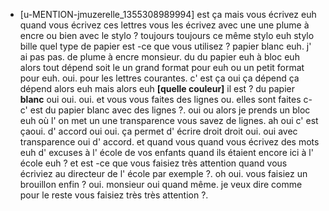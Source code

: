  * [u-MENTION-jmuzerelle_1355308989994]
	est ça mais vous écrivez euh quand vous écrivez ces lettres vous les écrivez avec une une plume à encre ou bien avec le stylo ? toujours toujours ce même stylo euh stylo bille quel type de papier est -ce que vous utilisez ? papier blanc euh.
	 j' ai pas pas.
	 de plume à encre monsieur.
	 du du papier euh à bloc euh alors tout dépend soit le un grand format pour euh ou un petit format pour euh.
	 oui.
	 pour les lettres courantes.
	 c' est ça oui ça dépend ça dépend alors euh mais alors euh **[quelle couleur]** il est ? du papier **blanc** oui oui.
	 oui.
	 et vous vous faites des lignes ou.
	 elles sont faites c- c' est du papier blanc avec des lignes ?.
	 oui ou alors je prends un bloc euh où l' on met un une transparence vous savez de lignes.
	 ah oui c' est çaoui.
	 d' accord oui oui.
	 ça permet d' écrire droit droit oui.
	 oui avec transparence oui d' accord.
	 et quand vous quand vous écrivez des mots euh d' excuses à l' école de vos enfants quand ils étaient encore ici à l' école euh ? et est -ce que vous faisiez très attention quand vous écriviez au directeur de l' école par exemple ?.
	 oh oui.
	 vous faisiez un brouillon enfin ? oui.
	 monsieur oui quand même.
	 je veux dire comme pour le reste vous faisiez très très attention ?.
	
